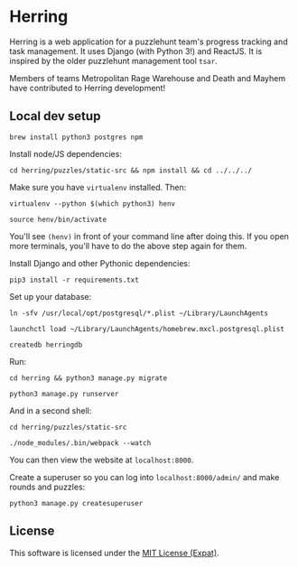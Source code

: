# Herring

Herring is a web application for a puzzlehunt team's progress tracking and task management. It uses Django (with Python 3!) and ReactJS. It is inspired by the older puzzlehunt management tool `tsar`. 

Members of teams Metropolitan Rage Warehouse and Death and Mayhem have contributed to Herring development!

## Local dev setup

`brew install python3 postgres npm`

Install node/JS dependencies:

`cd herring/puzzles/static-src && npm install && cd ../../../`

Make sure you have `virtualenv` installed. Then:

`virtualenv --python $(which python3) henv`

`source henv/bin/activate`

You'll see `(henv)` in front of your command line after doing this. If you open more terminals, you'll have to do the above step again for them.

Install Django and other Pythonic dependencies:

`pip3 install -r requirements.txt`

Set up your database:

`ln -sfv /usr/local/opt/postgresql/*.plist ~/Library/LaunchAgents`

`launchctl load ~/Library/LaunchAgents/homebrew.mxcl.postgresql.plist`

`createdb herringdb`

Run:

`cd herring && python3 manage.py migrate`

`python3 manage.py runserver`

And in a second shell:

`cd herring/puzzles/static-src`

`./node_modules/.bin/webpack --watch`

You can then view the website at `localhost:8000`.

Create a superuser so you can log into `localhost:8000/admin/` and make rounds and puzzles:

`python3 manage.py createsuperuser`

## License

This software is licensed under the [MIT License (Expat)](https://www.debian.org/legal/licenses/mit).
